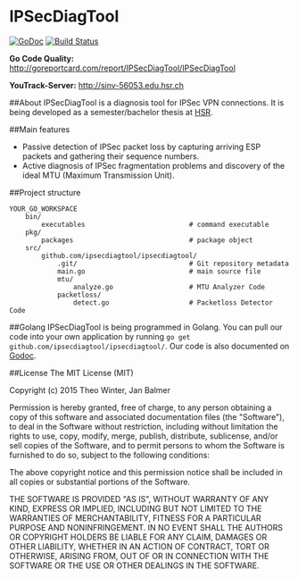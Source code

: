 # IPSecDiagTool

[![GoDoc](https://godoc.org/github.com/IPSecDiagTool/IPSecDiagTool?status.svg)](https://godoc.org/github.com/IPSecDiagTool/IPSecDiagTool)
[![Build Status](http://152.96.56.53:40000/job/IPSecDiagTool%20-%20Application/badge/icon)](http://152.96.56.53:40000/job/IPSecDiagTool%20-%20Application/)

**Go Code Quality:** http://goreportcard.com/report/IPSecDiagTool/IPSecDiagTool

**YouTrack-Server:** http://sinv-56053.edu.hsr.ch

##About
IPSecDiagTool is a diagnosis tool for IPSec VPN connections. It is being developed as a
semester/bachelor thesis at [HSR](http://www.hsr.ch).

##Main features
+ Passive detection of IPSec packet loss by capturing arriving ESP packets and gathering their sequence numbers.
+ Active diagnosis of IPSec fragmentation problems and discovery of the ideal MTU (Maximum Transmission Unit).

##Project structure

    YOUR_GO_WORKSPACE
        bin/
            executables                          # command executable
        pkg/
            packages                             # package object
        src/
            github.com/ipsecdiagtool/ipsecdiagtool/
                .git/                            # Git repository metadata
                main.go                          # main source file
                mtu/
                    analyze.go                   # MTU Analyzer Code
                packetloss/
                    detect.go                    # Packetloss Detector Code


##Golang
IPSecDiagTool is being programmed in Golang. You can pull our code into your own application by
running `go get github.com/ipsecdiagtool/ipsecdiagtool/`. Our code is also documented on 
[Godoc](https://godoc.org/github.com/IPSecDiagTool/IPSecDiagTool).


##License
The MIT License (MIT)

Copyright (c) 2015 Theo Winter, Jan Balmer

Permission is hereby granted, free of charge, to any person obtaining a copy
of this software and associated documentation files (the "Software"), to deal
in the Software without restriction, including without limitation the rights
to use, copy, modify, merge, publish, distribute, sublicense, and/or sell
copies of the Software, and to permit persons to whom the Software is
furnished to do so, subject to the following conditions:

The above copyright notice and this permission notice shall be included in all
copies or substantial portions of the Software.

THE SOFTWARE IS PROVIDED "AS IS", WITHOUT WARRANTY OF ANY KIND, EXPRESS OR
IMPLIED, INCLUDING BUT NOT LIMITED TO THE WARRANTIES OF MERCHANTABILITY,
FITNESS FOR A PARTICULAR PURPOSE AND NONINFRINGEMENT. IN NO EVENT SHALL THE
AUTHORS OR COPYRIGHT HOLDERS BE LIABLE FOR ANY CLAIM, DAMAGES OR OTHER
LIABILITY, WHETHER IN AN ACTION OF CONTRACT, TORT OR OTHERWISE, ARISING FROM,
OUT OF OR IN CONNECTION WITH THE SOFTWARE OR THE USE OR OTHER DEALINGS IN THE
SOFTWARE.
